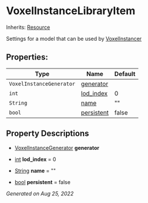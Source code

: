 # VoxelInstanceLibraryItem

Inherits: [Resource](https://docs.godotengine.org/en/stable/classes/class_resource.html)


Settings for a model that can be used by [VoxelInstancer](VoxelInstancer.md)

## Properties: 


Type                      | Name                         | Default 
------------------------- | ---------------------------- | --------
`VoxelInstanceGenerator`  | [generator](#i_generator)    |         
`int`                     | [lod_index](#i_lod_index)    | 0       
`String`                  | [name](#i_name)              | ""      
`bool`                    | [persistent](#i_persistent)  | false   
<p></p>

## Property Descriptions

- [VoxelInstanceGenerator](VoxelInstanceGenerator.md)<span id="i_generator"></span> **generator**


- [int](https://docs.godotengine.org/en/stable/classes/class_int.html)<span id="i_lod_index"></span> **lod_index** = 0


- [String](https://docs.godotengine.org/en/stable/classes/class_string.html)<span id="i_name"></span> **name** = ""


- [bool](https://docs.godotengine.org/en/stable/classes/class_bool.html)<span id="i_persistent"></span> **persistent** = false


_Generated on Aug 25, 2022_
